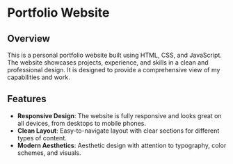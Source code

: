 # Portfolio Website

## Overview

This is a personal portfolio website built using HTML, CSS, and JavaScript. The website showcases projects, experience, and skills in a clean and professional design. It is designed to provide a comprehensive view of my capabilities and work.

## Features

- **Responsive Design**: The website is fully responsive and looks great on all devices, from desktops to mobile phones.
- **Clean Layout**: Easy-to-navigate layout with clear sections for different types of content.
- **Modern Aesthetics**: Aesthetic design with attention to typography, color schemes, and visuals.

